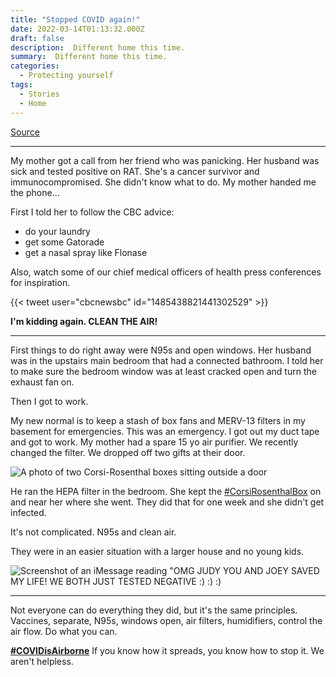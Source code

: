 ```yaml
---
title: "Stopped COVID again!"
date: 2022-03-14T01:13:32.000Z
draft: false
description:  Different home this time.
summary:  Different home this time.
categories:
  - Protecting yourself
tags:
  - Stories
  - Home
---
```

[Source](https://twitter.com/joeyfox85/status/1503177474875736064)

---

My mother got a call from her friend who was panicking. Her husband was sick and tested positive on RAT. She's a cancer survivor and immunocompromised. She didn't know what to do. My mother handed me the phone...

First I told her to follow the CBC advice: 
- do your laundry
- get some Gatorade
- get a nasal spray like Flonase

Also, watch some of our chief medical officers of health press conferences for inspiration.

{{< tweet user="cbcnewsbc" id="1485438821441302529" >}}

**I'm kidding again. CLEAN THE AIR!**

---

First things to do right away were N95s and open windows. Her husband was in the upstairs main bedroom that had a connected bathroom. I told her to make sure the bedroom window was at least cracked open and turn the exhaust fan on.

Then I got to work.

My new normal is to keep a stash of box fans and MERV-13 filters in my basement for emergencies. This was an emergency. I got out my duct tape and got to work. My mother had a spare 15 yo air purifier. We recently changed the filter. We dropped off two gifts at their door.

![A photo of two Corsi-Rosenthal boxes sitting outside a door](/covid-air/cr-boxes-outside.jpg)

He ran the HEPA filter in the bedroom. She kept the [#CorsiRosenthalBox](https://twitter.com/hashtag/CorsiRosenthalBox) on and near her where she went. They did that for one week and she didn't get infected.

It's not complicated. N95s and clean air.

They were in an easier situation with a larger house and no young kids.

![Screenshot of an iMessage reading "OMG JUDY YOU AND JOEY SAVED MY LIFE! WE BOTH JUST TESTED NEGATIVE :) :) :)](/covid-air/imessage.jpg)

---

Not everyone can do everything they did, but it's the same principles. Vaccines, separate, N95s, windows open, air filters, humidifiers, control the air flow. Do what you can.

**[#COVIDisAirborne](https://twitter.com/hashtag/COVIDisAirborne)** If you know how it spreads, you know how to stop it.
We aren't helpless.
